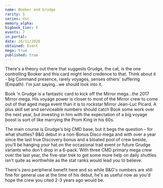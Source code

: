 ```yaml
---
name: Booker and Grudge
rarity: 5
series: dsc
memory_alpha:
bigbook_tier: 6
events: 7
in_portal:
date: 26/11/2020
obtained: Event
mega: true
published: true
---
```


There's a theory out there that suggests Grudge, the cat, is the one controlling Booker and this card might lend credence to that. Think about it - big Command presence, rarely voyages, senses others' suffering (Empath). I'm just saying...we should look into it.

Book 'n Grudge is a fantastic card to kick off the Mirror mega...the 2017 Mirror mega. His voyage power is closer to most of the Mirror crew to come out of that aged mega event than it is to rockstar Mirror Jean-Luc Picard. A plus skill set and serviceable numbers should catch Book some work over the next year, but investing in him with the expectation of a big voyage boost is sort of like marrying the Prom King in his 60s.

The main course is Grudge's big CMD base, but it begs the question - for what shuttles? B&G debut in a non-Bonus Disco mega and with over a year since the last true Discovery bonus and a bloated pool of crew beside, you'll be hanging your hat on the occasional trait event or future Grudge variants who don't drop in a 6-pack. With three CMD primary mega crew over the last year, the five-star trek to get some more help on daily shuttles isn't quite as worthwhile as the stat ranks would lead you to believe.

There's zero peripheral benefit here and so while B&G's numbers are still fine for general use at the time of his debut, he's as useful now as you'd hope the crew you cited 2-3 years ago would be.
